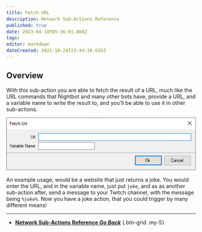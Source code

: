 ```yaml
---
title: Fetch URL
description: Network Sub-Actions Reference
published: true
date: 2023-04-10T05:36:01.860Z
tags: 
editor: markdown
dateCreated: 2021-10-24T23:44:38.655Z
---
```


## Overview
With this sub-action you are able to fetch the result of a URL, much like the URL commands that Nightbot and many other bots have, provide a URL, and a variable name to write the result to, and you'll be able to use it in other sub-actions.

![sub-action-fetch-url-001.png](/sub-action-fetch-url-001.png)

An example usage, would be a website that just returns a joke.  You would enter the URL, and in the variable name, just put `joke`, and as as another sub-action after, send a message to your Twitch channel, with the message being `%joke%`.  Now you have a joke action, that you could trigger by many different means!

---

- [<i class="mdi mdi-chevron-left"></i>**Network Sub-Actions Reference *Go Back***](/Sub-Actions/Network)
{.btn-grid .my-5}
